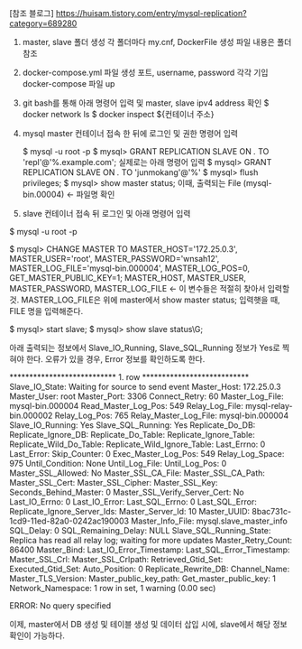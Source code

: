 <!-- DB 이중화 master <-> slave 가이드 -->

[참조 블로그] 
https://huisam.tistory.com/entry/mysql-replication?category=689280


1. master, slave 폴더 생성 
   각 폴더마다 my.cnf, DockerFile 생성 
   파일 내용은 폴더 참조 


2. docker-compose.yml 파일 생성 
   포트, username, password 각각 기입 
   docker-compose 파일 up 


3. git bash를 통해 아래 명령어 입력 및 master, slave ipv4 address 확인 
    $ docker network ls 
    $ docker inspect ${컨테이너 주소}

<!-- master 에서 할 것 -->
4. mysql master 컨테이너 접속 한 뒤에 로그인 및 권한 명령어 입력 

    $ mysql -u root -p 
    $ mysql> GRANT REPLICATION SLAVE ON *.* TO 'repl'@'%.example.com';
      실제로는 아래 명령어 입력 
    $ mysql> GRANT REPLICATION SLAVE ON *.* TO 'junmokang'@'%'
    $ mysql> flush privileges; 
    $ mysql> show master status; 
    이때, 출력되는 File (mysql-bin.00004) <- 파일명 확인 


5. slave 컨테이너 접속 뒤 로그인 및 아래 명령어 입력  
<!-- slave에서 할 것 -->

$ mysql -u root -p 

$ mysql> CHANGE MASTER TO MASTER_HOST='172.25.0.3', MASTER_USER='root', MASTER_PASSWORD='wnsah12', MASTER_LOG_FILE='mysql-bin.000004', MASTER_LOG_POS=0, GET_MASTER_PUBLIC_KEY=1;
MASTER_HOST, MASTER_USER, MASTER_PASSWORD, MASTER_LOG_FILE <- 이 변수들은 적절히 찾아서 입력할 것. MASTER_LOG_FILE은 위에 master에서 show master status; 입력햇을 때, FILE 명을 입력해준다. 

$ mysql> start slave; 
$ mysql> show slave status\G; 

아래 출력되는 정보에서  Slave_IO_Running, Slave_SQL_Running 정보가 Yes로 찍혀야 한다. 
오류가 있을 경우, Error 정보를 확인하도록 한다. 

*************************** 1. row ***************************
               Slave_IO_State: Waiting for source to send event
                  Master_Host: 172.25.0.3
                  Master_User: root
                  Master_Port: 3306
                Connect_Retry: 60
              Master_Log_File: mysql-bin.000004
          Read_Master_Log_Pos: 549
               Relay_Log_File: mysql-relay-bin.000002
                Relay_Log_Pos: 765
        Relay_Master_Log_File: mysql-bin.000004
             Slave_IO_Running: Yes
            Slave_SQL_Running: Yes
              Replicate_Do_DB:
          Replicate_Ignore_DB:
           Replicate_Do_Table:
       Replicate_Ignore_Table:
      Replicate_Wild_Do_Table:
  Replicate_Wild_Ignore_Table:
                   Last_Errno: 0
                   Last_Error:
                 Skip_Counter: 0
          Exec_Master_Log_Pos: 549
              Relay_Log_Space: 975
              Until_Condition: None
               Until_Log_File:
                Until_Log_Pos: 0
           Master_SSL_Allowed: No
           Master_SSL_CA_File:
           Master_SSL_CA_Path:
              Master_SSL_Cert:
            Master_SSL_Cipher:
               Master_SSL_Key:
        Seconds_Behind_Master: 0
Master_SSL_Verify_Server_Cert: No
                Last_IO_Errno: 0
                Last_IO_Error:
               Last_SQL_Errno: 0
               Last_SQL_Error:
  Replicate_Ignore_Server_Ids:
             Master_Server_Id: 10
                  Master_UUID: 8bac731c-1cd9-11ed-82a0-0242ac190003
             Master_Info_File: mysql.slave_master_info
                    SQL_Delay: 0
          SQL_Remaining_Delay: NULL
      Slave_SQL_Running_State: Replica has read all relay log; waiting for more updates
           Master_Retry_Count: 86400
                  Master_Bind:
      Last_IO_Error_Timestamp:
     Last_SQL_Error_Timestamp:
               Master_SSL_Crl:
           Master_SSL_Crlpath:
           Retrieved_Gtid_Set:
            Executed_Gtid_Set:
                Auto_Position: 0
         Replicate_Rewrite_DB:
                 Channel_Name:
           Master_TLS_Version:
       Master_public_key_path:
        Get_master_public_key: 1
            Network_Namespace:
1 row in set, 1 warning (0.00 sec)

ERROR:
No query specified



<!-- 마무리 -->

이제, master에서 DB 생성 및 테이블 생성 및 데이터 삽입 시에, slave에서 해당 정보 확인이 가능하다. 

